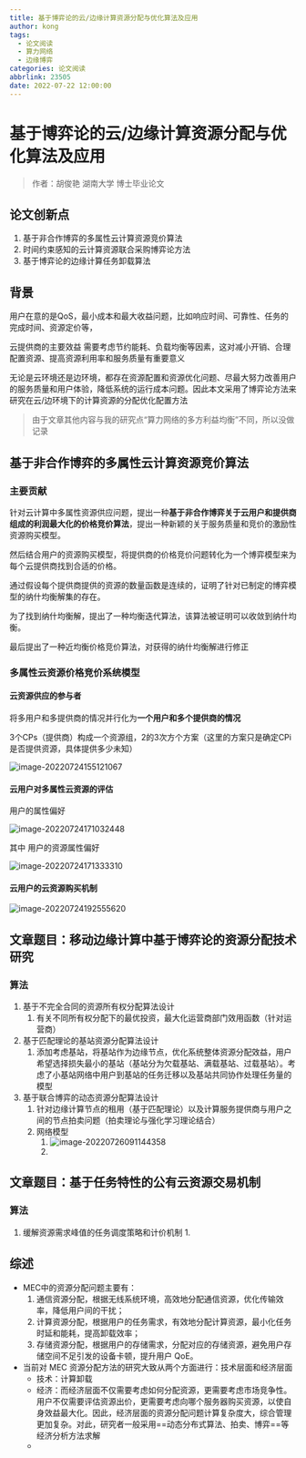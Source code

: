 ```yaml
---
title: 基于博弈论的云/边缘计算资源分配与优化算法及应用
author: kong
tags:
  - 论文阅读
  - 算力网络
  - 边缘博弈
categories: 论文阅读
abbrlink: 23505
date: 2022-07-22 12:00:00
---
```


# 基于博弈论的云/边缘计算资源分配与优化算法及应用

> 作者：胡俊艳 湖南大学 博士毕业论文

## 论文创新点

1. 基于非合作博弈的多属性云计算资源竞价算法
2. 时间约束感知的云计算资源联合采购博弈论方法
3. 基于博弈论的边缘计算任务卸载算法

## 背景

用户在意的是QoS，最小成本和最大收益问题，比如响应时间、可靠性、任务的完成时间、资源定价等，

云提供商的主要效益 需要考虑节约能耗、负载均衡等因素，这对减小开销、合理配置资源、提高资源利用率和服务质量有重要意义

无论是云环境还是边环境，都存在资源配置和资源优化问题、尽最大努力改善用户的服务质量和用户体验，降低系统的运行成本问题。因此本文采用了博弈论方法来研究在云/边环境下的计算资源的分配优化配置方法



> 由于文章其他内容与我的研究点“算力网络的多方利益均衡”不同，所以没做记录



## 基于非合作博弈的多属性云计算资源竞价算法

### 主要贡献

针对云计算中多属性资源供应问题，提出一种**基于非合作博弈关于云用户和提供商组成的利润最大化的价格竞价算法**，提出一种新颖的关于服务质量和竞价的激励性资源购买模型。

然后结合用户的资源购买模型，将提供商的价格竞价问题转化为一个博弈模型来为每个云提供商找到合适的价格。

通过假设每个提供商提供的资源的数量函数是连续的，证明了针对已制定的博弈模型的纳什均衡解集的存在。

为了找到纳什均衡解，提出了一种均衡迭代算法，该算法被证明可以收敛到纳什均衡。

最后提出了一种近均衡价格竞价算法，对获得的纳什均衡解进行修正

### 多属性云资源价格竞价系统模型

#### 云资源供应的参与者

将多用户和多提供商的情况并行化为**一个用户和多个提供商的情况**

3个CPs（提供商）构成一个资源组，2的3次方个方案（这里的方案只是确定CPi是否提供资源，具体提供多少未知）

![image-20220724155121067](https://cdn.jsdelivr.net/gh/Kong-PR/Typora-picture@latest/img/image-20220724155121067.png)

#### 云用户对多属性云资源的评估

用户的属性偏好

![image-20220724171032448](https://cdn.jsdelivr.net/gh/Kong-PR/Typora-picture@latest/img/image-20220724171032448.png)

其中 用户的资源属性偏好

![image-20220724171333310](https://cdn.jsdelivr.net/gh/Kong-PR/Typora-picture@latest/img/image-20220724171333310.png)

#### 云用户的云资源购买机制





![image-20220724192555620](https://cdn.jsdelivr.net/gh/Kong-PR/Typora-picture@latest/img/image-20220724192555620.png)







## 文章题目：移动边缘计算中基于博弈论的资源分配技术研究



### 算法

1. 基于不完全合同的资源所有权分配算法设计
   1. 有关不同所有权分配下的最优投资，最大化运营商部门效用函数（针对运营商）
2. 基于匹配理论的基站资源分配算法设计
   1. 添加考虑基站，将基站作为边缘节点，优化系统整体资源分配效益，用户希望选择损失最小的基站（基站分为欠载基站、满载基站、过载基站）。考虑了小基站网络中用户到基站的任务迁移以及基站共同协作处理任务量的模型
3. 基于联合博弈的动态资源分配算法设计
   1. 针对边缘计算节点的租用（基于匹配理论）以及计算服务提供商与用户之间的节点拍卖问题（拍卖理论与强化学习理论结合）
   2. 网络模型
      1. ![image-20220726091144358](https://cdn.jsdelivr.net/gh/Kong-PR/Typora-picture@latest/img/image-20220726091144358.png)
      2. 

## 文章题目：基于任务特性的公有云资源交易机制

### 算法

1. 缓解资源需求峰值的任务调度策略和计价机制
   1. 







## 综述

- MEC中的资源分配问题主要有：
  1. 通信资源分配，根据无线系统环境，高效地分配通信资源，优化传输效率，降低用户间的干扰；
  2. 计算资源分配，根据用户的任务需求，有效地分配计算资源，最小化任务时延和能耗，提高卸载效率；
  3. 存储资源分配，根据用户的存储需求，分配对应的存储资源，避免用户存储空间不足引发的设备卡顿，提升用户 QoE。
- 当前对 MEC 资源分配方法的研究大致从两个方面进行：技术层面和经济层面
  - 技术：计算卸载
  - 经济：而经济层面不仅需要考虑如何分配资源，更需要考虑市场竞争性。用户不仅需要评估资源出价，更需要考虑向哪个服务器购买资源，以使自身效益最大化。因此，经济层面的资源分配问题计算复杂度大，综合管理更加复杂。对此，研究者一般采用==动态分布式算法、拍卖、博弈==等经济分析方法求解
  - 

